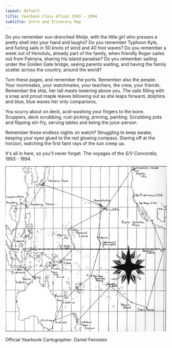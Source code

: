 ```yaml
---
layout: default
title: Yearbook Class Afloat 1993 - 1994
subtitle: Intro and Itinerary Map
---
```


Do you remember sun-drenched Wotje, with the little girl who presses a pretty shell into your hand and laughs? Do you remember Typhoon Kyle, and furling sails in 50 knots of wind and 40 foot waves? Do you remember a week out of Honolulu, already part of the family, when friendly Roger sailes out from Palmyra, sharing his island paradise? Do you remember sailing under the Golden Gate bridge, seeing parents waiting, and having the family scatter across the country, around the world?

Turn these pages, and remember the ports. Remember also the people. Your roommates, your watchmates, your teachers, the crew, your friends. Remember the ship, her tall masts towering above you. The sails filling with a snap and proud maple leaves billowing out as she leaps forward, dolphins and blue, blue waves her only companions.

You scurry about on deck, acid-washing your fingers to the bone. Scuppers, deck scrubbing, rust-picking, priming, painting. Scrubbing pots and flipping stir-fry, serving tables and being the juice-person.

Remember those endless nights on watch? Struggling to keep awake, keeping your eyes glued to the red glowing compass. Staring off at the horizon, watching the first faint rays of the sun creep up.

It's all in here, so you'll never forget. The voyages of the <em>S/V Concordia</em>, 1993 - 1994.

<img src="/classafloat/images/yearbook/01_intro_and_map.jpg" />

Official Yearbook Cartographer: Daniel Feinstein